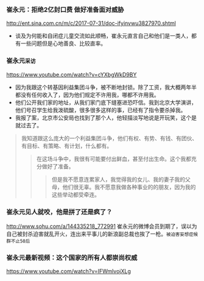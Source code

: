 ### 崔永元：拒绝2亿封口费 做好准备面对威胁
http://ent.sina.com.cn/m/c/2017-07-31/doc-ifyinvwu3827970.shtml
- 谈及为何能和自闭症儿童交流如此顺畅，崔永元直言自己和他们是一类人，都有一些问题但是心地善良、比较直率。
### 崔永元`采访`
https://www.youtube.com/watch?v=cYXbgWkD9BY
- 因为我跟这个转基因利益集团斗争，被不断地封锁。除了工资，我大概两年半都没有任何收入了，因为他们规定不许用我，哪都不许用我。
- 他们公开我们家的地址，从我们家门底下缝塞进恐吓信。我到北京大学演讲，他们号召学生给我泼硫酸，很多很多这样的事，已经有了指令要杀掉我。
- 我报了案，北京市公安局也找到了那个人，他轻描淡写地说是开玩笑，这个是就过去了。
>我知道跟这么庞大的一个利益集团斗争，他们有权、有势、有钱、有团伙、有目标、有策略、有计划，什么都有。
>>在这场斗争中，我很有可能要付出鲜血，甚至付出生命。这个我都充分做好了准备。
>>>但是我不愿意连累家人，我觉得我的女儿、我的妻子我的父母，他们很无辜。我不愿意我做各种事业的的朋友，因为我的这些举动都受牵连。
### 崔永元见人就咬，他是拼了还是疯了？
http://www.sohu.com/a/144335218_772991
崔永元的微博会员到期了，误以为自己被封杀迫害就乱开火，连出来平事儿的新浪副总裁也挨了一枪。`被迫害妄想症候群不止50后`
### 崔永元最新视频：这个国家的所有人都崇尚权威
https://www.youtube.com/watch?v=IFWmlvojXLg